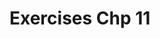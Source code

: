 # Exercises Chp 11

#### 



```sql

```

#### 



```sql

```

#### 



```sql

```

#### 



```sql

```

#### 



```sql

```

#### 



```sql

```

#### 



```sql

```

#### 



```sql

```

#### 



```sql

```

#### 



```sql

```

#### 



```sql

```

#### 



```sql

```

#### 



```sql

```

#### 



```sql

```
